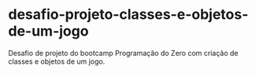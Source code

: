 # desafio-projeto-classes-e-objetos-de-um-jogo
Desafio de projeto do bootcamp Programação do Zero com criação de classes e objetos de um jogo.
